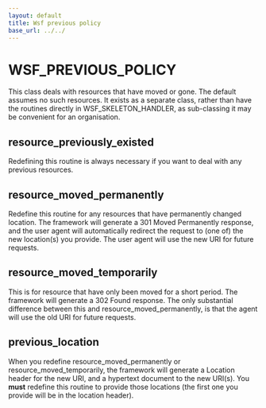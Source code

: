 ```yaml
---
layout: default
title: Wsf previous policy
base_url: ../../
---
```

# WSF_PREVIOUS_POLICY

This class deals with resources that have moved or gone. The default assumes no such resources. It exists as a separate class, rather than have the routines directly in WSF_SKELETON_HANDLER, as sub-classing it may be convenient for an organisation.

## resource_previously_existed

Redefining this routine is always necessary if you want to deal with any previous resources.

## resource_moved_permanently

Redefine this routine for any resources that have permanently changed location. The framework will generate a 301 Moved Permanently response, and the user agent will automatically redirect the request to (one of) the new location(s) you provide. The user agent will use the new URI for future requests.

## resource_moved_temporarily

This is for resource that have only been moved for a short period. The framework will generate a 302 Found response. The only substantial difference between this and resource_moved_permanently, is that the agent will use the old URI for future requests.

## previous_location

When you redefine resource_moved_permanently or resource_moved_temporarily, the framework will generate a Location header for the new URI, and a hypertext document to the new URI(s). You **must** redefine this routine to provide those locations (the first one you provide will be in the location header).